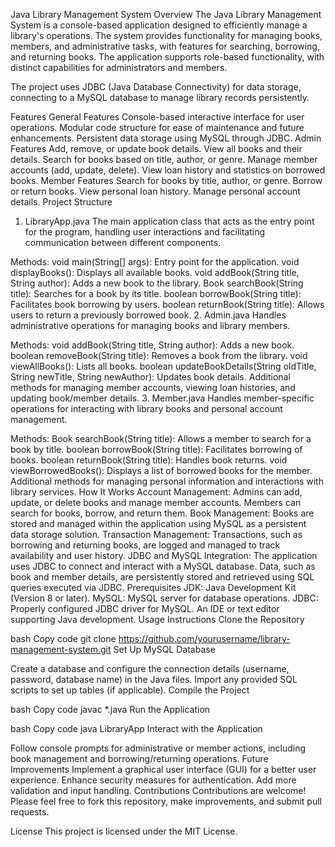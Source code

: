 Java Library Management System
Overview
The Java Library Management System is a console-based application designed to efficiently manage a library's operations. The system provides functionality for managing books, members, and administrative tasks, with features for searching, borrowing, and returning books. The application supports role-based functionality, with distinct capabilities for administrators and members.

The project uses JDBC (Java Database Connectivity) for data storage, connecting to a MySQL database to manage library records persistently.

Features
General Features
Console-based interactive interface for user operations.
Modular code structure for ease of maintenance and future enhancements.
Persistent data storage using MySQL through JDBC.
Admin Features
Add, remove, or update book details.
View all books and their details.
Search for books based on title, author, or genre.
Manage member accounts (add, update, delete).
View loan history and statistics on borrowed books.
Member Features
Search for books by title, author, or genre.
Borrow or return books.
View personal loan history.
Manage personal account details.
Project Structure
1. LibraryApp.java
The main application class that acts as the entry point for the program, handling user interactions and facilitating communication between different components.

Methods:
void main(String[] args): Entry point for the application.
void displayBooks(): Displays all available books.
void addBook(String title, String author): Adds a new book to the library.
Book searchBook(String title): Searches for a book by its title.
boolean borrowBook(String title): Facilitates book borrowing by users.
boolean returnBook(String title): Allows users to return a previously borrowed book.
2. Admin.java
Handles administrative operations for managing books and library members.

Methods:
void addBook(String title, String author): Adds a new book.
boolean removeBook(String title): Removes a book from the library.
void viewAllBooks(): Lists all books.
boolean updateBookDetails(String oldTitle, String newTitle, String newAuthor): Updates book details.
Additional methods for managing member accounts, viewing loan histories, and updating book/member details.
3. Member.java
Handles member-specific operations for interacting with library books and personal account management.

Methods:
Book searchBook(String title): Allows a member to search for a book by title.
boolean borrowBook(String title): Facilitates borrowing of books.
boolean returnBook(String title): Handles book returns.
void viewBorrowedBooks(): Displays a list of borrowed books for the member.
Additional methods for managing personal information and interactions with library services.
How It Works
Account Management:
Admins can add, update, or delete books and manage member accounts.
Members can search for books, borrow, and return them.
Book Management:
Books are stored and managed within the application using MySQL as a persistent data storage solution.
Transaction Management:
Transactions, such as borrowing and returning books, are logged and managed to track availability and user history.
JDBC and MySQL Integration:
The application uses JDBC to connect and interact with a MySQL database.
Data, such as book and member details, are persistently stored and retrieved using SQL queries executed via JDBC.
Prerequisites
JDK: Java Development Kit (Version 8 or later).
MySQL: MySQL server for database operations.
JDBC: Properly configured JDBC driver for MySQL.
An IDE or text editor supporting Java development.
Usage Instructions
Clone the Repository

bash
Copy code
git clone https://github.com/yourusername/library-management-system.git
Set Up MySQL Database

Create a database and configure the connection details (username, password, database name) in the Java files.
Import any provided SQL scripts to set up tables (if applicable).
Compile the Project

bash
Copy code
javac *.java
Run the Application

bash
Copy code
java LibraryApp
Interact with the Application

Follow console prompts for administrative or member actions, including book management and borrowing/returning operations.
Future Improvements
Implement a graphical user interface (GUI) for a better user experience.
Enhance security measures for authentication.
Add more validation and input handling.
Contributions
Contributions are welcome! Please feel free to fork this repository, make improvements, and submit pull requests.

License
This project is licensed under the MIT License.